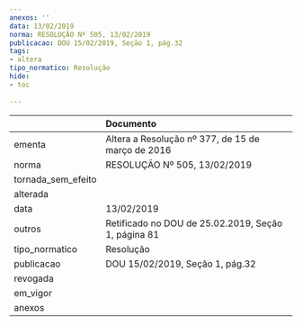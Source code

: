 ```yaml
---
anexos: ''
data: 13/02/2019
norma: RESOLUÇÃO Nº 505, 13/02/2019
publicacao: DOU 15/02/2019, Seção 1, pág.32
tags:
- altera
tipo_normatico: Resolução
hide: 
- toc 
 
---
```


|                    | Documento                                           |
|:-------------------|:----------------------------------------------------|
| ementa             | Altera a Resolução nº 377, de 15 de março de 2016   |
| norma              | RESOLUÇÃO Nº 505, 13/02/2019                        |
| tornada_sem_efeito |                                                     |
| alterada           |                                                     |
| data               | 13/02/2019                                          |
| outros             | Retificado no DOU de 25.02.2019, Seção 1, página 81 |
| tipo_normatico     | Resolução                                           |
| publicacao         | DOU 15/02/2019, Seção 1, pág.32                     |
| revogada           |                                                     |
| em_vigor           |                                                     |
| anexos             |                                                     |